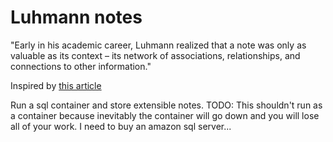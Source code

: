 # Luhmann notes


"Early in his academic career, Luhmann realized that a note was only as valuable as its context – its network of associations, relationships, and connections to other information."

Inspired by [this article](https://praxis.fortelabs.co/how-to-take-smart-notes/)

Run a sql container and store extensible notes. TODO: This shouldn't run as a container because inevitably the container will go down and you will lose all of your work. I need to buy an amazon sql server...